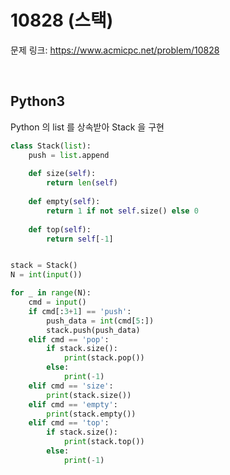# 10828 (스택)

문제 링크: <https://www.acmicpc.net/problem/10828>

<br>

## Python3

Python 의 list 를 상속받아 Stack 을 구현

```python
class Stack(list):
    push = list.append
    
    def size(self):
        return len(self)
        
    def empty(self):
        return 1 if not self.size() else 0
    
    def top(self):
        return self[-1]


stack = Stack()
N = int(input())

for _ in range(N):
    cmd = input()
    if cmd[:3+1] == 'push':
        push_data = int(cmd[5:])
        stack.push(push_data)
    elif cmd == 'pop':
        if stack.size():
            print(stack.pop())
        else:
            print(-1)
    elif cmd == 'size':
        print(stack.size())
    elif cmd == 'empty':
        print(stack.empty())
    elif cmd == 'top':
        if stack.size():
            print(stack.top())
        else:
            print(-1)
```

